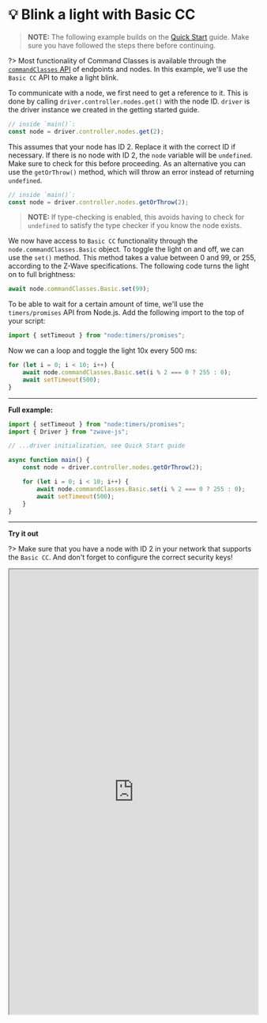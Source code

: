 # 💡 Blink a light with Basic CC

<!-- POSITION: 0 -->

> **NOTE:** The following example builds on the [Quick Start](getting-started/quickstart.md) guide. Make sure you have followed the steps there before continuing.

?> Most functionality of Command Classes is available through the [`commandClasses` API](api/CCs/index) of endpoints and nodes. In this example, we'll use the `Basic CC` API to make a light blink.

To communicate with a node, we first need to get a reference to it. This is done by calling `driver.controller.nodes.get()` with the node ID. `driver` is the driver instance we created in the getting started guide.

```ts
// inside `main()`:
const node = driver.controller.nodes.get(2);
```

This assumes that your node has ID 2. Replace it with the correct ID if necessary. If there is no node with ID 2, the `node` variable will be `undefined`. Make sure to check for this before proceeding. As an alternative you can use the `getOrThrow()` method, which will throw an error instead of returning `undefined`.

```ts
// inside `main()`:
const node = driver.controller.nodes.getOrThrow(2);
```

> **NOTE:** If type-checking is enabled, this avoids having to check for `undefined` to satisfy the type checker if you know the node exists.

We now have access to `Basic CC` functionality through the `node.commandClasses.Basic` object. To toggle the light on and off, we can use the `set()` method. This method takes a value between 0 and 99, or 255, according to the Z-Wave specifications. The following code turns the light on to full brightness:

```ts
await node.commandClasses.Basic.set(99);
```

To be able to wait for a certain amount of time, we'll use the `timers/promises` API from Node.js. Add the following import to the top of your script:

```ts
import { setTimeout } from "node:timers/promises";
```

Now we can a loop and toggle the light 10x every 500 ms:

```ts
for (let i = 0; i < 10; i++) {
	await node.commandClasses.Basic.set(i % 2 === 0 ? 255 : 0);
	await setTimeout(500);
}
```

---

**Full example:**

```ts
import { setTimeout } from "node:timers/promises";
import { Driver } from "zwave-js";

// ...driver initialization, see Quick Start guide

async function main() {
	const node = driver.controller.nodes.getOrThrow(2);

	for (let i = 0; i < 10; i++) {
		await node.commandClasses.Basic.set(i % 2 === 0 ? 255 : 0);
		await setTimeout(500);
	}
}
```

---

**Try it out**

?> Make sure that you have a node with ID 2 in your network that supports the `Basic CC`. And don't forget to configure the correct security keys!

<iframe allow="serial" src="https://playground.zwave-js.io/?embed&code=JYWwDg9gTgLgBAbzgESsAbgUynAvnAMyghDgCIAvAdwEMsBaAKwGcyBuAKA4HoAqXuACVMMAK5QAdszg04ABWIhgzTHBgALGvCiZmEADZZpNAjGxr1qgOYZMEmSAiiJ8CAThL9+5ZgDGECQATaV5uDgJnXxhgALhaYBgAChBmAC44CVEQACNsAEp0hRIfAB50CGBAgD5EDjh6uB0xSQzMKnlFH0SdPUNVAF4alRgAFVBMJySegywAGg9mPLzOXC5-KXhAtCwcftb21FsoRLqG7m44Ecs4SFg4QIhdDIh4EC0zHGB7DVVs4ioVFBTvUyNxAph0NxqHRMGRZsC4Oc4ABhAIEYBWcSqCBgaIBaTeADWqhUvnECQAnnBiRS0giEAiGnBSeSYBSANKYWnpBlMvkNADKAAYAPoAGUwVhovgp6QAQhSzMwAHREEiJMhCgCMQoATEKAMxCgAsQoArEKAGxCgDsQoAHEKAJxCmhC7JC3xCwJCzBCgg6uHkSwADzIeXh-P5At1IoAqhIaKIfi5gL4tJhAvLFbpVYoNVrC0XiyXS2Xi0GyKHw5Go0yYyKAIK+Xy6ZiolzEfTZpV59VkXWDofDkejsfDyvViOMqMNxvJyyp9NmLNwBW9tUgDUGne7vf7g+HveTzBh6d13C1-kstBszm0sUBKyCGgSKyYHkz6Ox+cp6LLzMe1zTcNUbMDwIgyCoOgiCTzPK86zgOcWzbDsYC7ICVRAsg5VwvD8IIwiiPwuCay-PAEMvDhli4JExWUMx7AIaALFULYjkaTAaECKkITseBcmYnR7gqN8ZAkRV1C+Kw4gSdRWPubZsA4didmVAJWw1VTzB0biKSDRI8jgQZaiZbSoHUiRNLIGgvGecFpF0nigzeL4aNwGieAuAUYBoO4fkUo4OBoeJNiUizmF82BDM4YLmApKzCEiPF7FciRDNqABIdZIvsgZArU9Z0IMfRsGVCQIAc5V3xgAB5KArn+RJdU8zKhLgRJSvgYBjLgIU2DgHqSjgHUBuAABqcajIZTLMpCmgEjy5V-BAN4gmRfQaGYFQVTlLa02VYZEh6gBSOBdWM-o9iFOAAH5zrNM04HSIUaNm+bFtCxILVezhMtWBFzOVBziopGKOFwIA" style="width: 100%; height: 900px;"></iframe>
